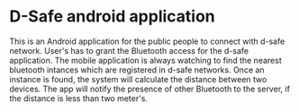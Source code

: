 # D-Safe android application

This is an Android application for the public people to connect with d-safe network. User's has to grant the Bluetooth access for the d-safe application. The mobile application is always watching to find the nearest bluetooth intances which are registered in d-safe networks. Once an instance is found, the system will calculate the distance between two devices. The app will notify the presence of other Bluetooth to the server, if the distance is less than two meter's.
